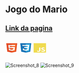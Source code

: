 # Jogo do Mario
## [Link da pagina](https://gabrielcordeirobarrosoteles.github.io/Jogo-do-Mario/)
<div style="display: inline_block"><br>
  <img align="center" alt="Biel-HTML" height="30" width="40" src="https://raw.githubusercontent.com/devicons/devicon/master/icons/html5/html5-original.svg">
  <img align="center" alt="Biel-CSS" height="30" width="40" src="https://raw.githubusercontent.com/devicons/devicon/master/icons/css3/css3-original.svg">
  <img align="center" alt="Biel-PHP" height="30" width="40" src="https://raw.githubusercontent.com/devicons/devicon/master/icons/javascript/javascript-plain.svg">  
</div>
<br>

![Screenshot_8](https://user-images.githubusercontent.com/110064892/186994363-00d69a91-09f0-4abd-87f8-e008b8341e9b.png)
![Screenshot_9](https://user-images.githubusercontent.com/110064892/186994375-4ec12014-b289-46a4-b8ea-6bc06d88874d.png)
